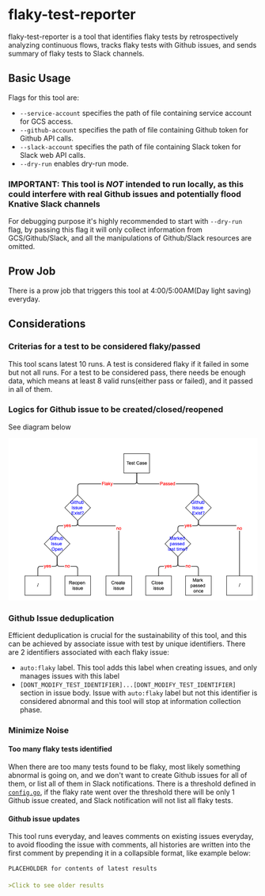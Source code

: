 # flaky-test-reporter

flaky-test-reporter is a tool that identifies flaky tests by retrospectively analyzing continuous flows, tracks flaky tests with Github issues, and sends summary of flaky tests to Slack channels.

## Basic Usage

Flags for this tool are:

* `--service-account` specifies the path of file containing service account for GCS access.
* `--github-account` specifies the path of file containing Github token for Github API calls.
* `--slack-account` specifies the path of file containing Slack token for Slack web API calls.
* `--dry-run` enables dry-run mode.

### IMPORTANT: This tool is _NOT_ intended to run locally, as this could interfere with real Github issues and potentially flood Knative Slack channels

For debugging purpose it's highly recommended to start with `--dry-run` flag, by passing this flag it will only collect information from GCS/Github/Slack, and all the manipulations of Github/Slack resources are omitted.

## Prow Job

There is a prow job that triggers this tool at 4:00/5:00AM(Day light saving) everyday.

## Considerations

### Criterias for a test to be considered flaky/passed

This tool scans latest 10 runs. A test is considered flaky if it failed in some but not all runs. For a test to be considered pass, there needs be enough data, which means at least 8 valid runs(either pass or failed), and it passed in all of them.

### Logics for Github issue to be created/closed/reopened

See diagram below

![alt text](flowchart.png)

### Github Issue deduplication

Efficient deduplication is crucial for the sustainability of this tool, and this can be achieved by associate issue with test by unique identifiers. There are 2 identifiers associated with each flaky issue:

* `auto:flaky` label. This tool adds this label when creating issues, and only manages issues with this label
* `[DONT_MODIFY_TEST_IDENTIFIER]...[DONT_MODIFY_TEST_IDENTIFIER]` section in issue body. Issue with `auto:flaky` label but not this identifier is considered abnormal and this tool will stop at information collection phase.

### Minimize Noise

#### Too many flaky tests identified

When there are too many tests found to be flaky, most likely something abnormal is going on, and we don't want to create Github issues for all of them, or list all of them in Slack notifications. There is a threshold defined in [`config.go`](config.go), if the flaky rate went over the threshold there will be only 1 Github issue created, and Slack notification will not list all flaky tests.

#### Github issue updates

This tool runs everyday, and leaves comments on existing issues everyday, to avoid flooding the issue with comments, all histories are written into the first comment by prepending it in a collapsible format, like example below:

```Markdown
PLACEHOLDER for contents of latest results

>Click to see older results
```
